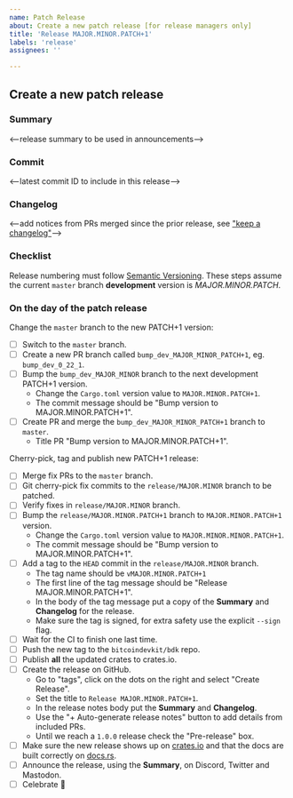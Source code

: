 ```yaml
---
name: Patch Release
about: Create a new patch release [for release managers only]
title: 'Release MAJOR.MINOR.PATCH+1'
labels: 'release'
assignees: ''

---
```


## Create a new patch release

### Summary

<--release summary to be used in announcements-->

### Commit

<--latest commit ID to include in this release-->

### Changelog

<--add notices from PRs merged since the prior release, see ["keep a changelog"]-->

### Checklist

Release numbering must follow [Semantic Versioning]. These steps assume the current `master`
branch **development** version is *MAJOR.MINOR.PATCH*.

### On the day of the patch release

Change the `master` branch to the new PATCH+1 version:

- [ ] Switch to the `master` branch.
- [ ] Create a new PR branch called `bump_dev_MAJOR_MINOR_PATCH+1`, eg. `bump_dev_0_22_1`.
- [ ] Bump the `bump_dev_MAJOR_MINOR` branch to the next development PATCH+1 version.
  - Change the `Cargo.toml` version value to `MAJOR.MINOR.PATCH+1`.
  - The commit message should be "Bump version to MAJOR.MINOR.PATCH+1".
- [ ] Create PR and merge the `bump_dev_MAJOR_MINOR_PATCH+1` branch to `master`.
  - Title PR "Bump version to MAJOR.MINOR.PATCH+1".

Cherry-pick, tag and publish new PATCH+1 release:

- [ ] Merge fix PRs to the `master` branch.
- [ ] Git cherry-pick fix commits to the `release/MAJOR.MINOR` branch to be patched.
- [ ] Verify fixes in `release/MAJOR.MINOR` branch.
- [ ] Bump the `release/MAJOR.MINOR.PATCH+1` branch to `MAJOR.MINOR.PATCH+1` version.
  - Change the `Cargo.toml` version value to `MAJOR.MINOR.MINOR.PATCH+1`.
  - The commit message should be "Bump version to MAJOR.MINOR.PATCH+1".
- [ ] Add a tag to the `HEAD` commit in the `release/MAJOR.MINOR` branch.
  - The tag name should be `vMAJOR.MINOR.PATCH+1`
  - The first line of the tag message should be "Release MAJOR.MINOR.PATCH+1".
  - In the body of the tag message put a copy of the **Summary** and **Changelog** for the release.
  - Make sure the tag is signed, for extra safety use the explicit `--sign` flag.
- [ ] Wait for the CI to finish one last time.
- [ ] Push the new tag to the `bitcoindevkit/bdk` repo.
- [ ] Publish **all** the updated crates to crates.io.
- [ ] Create the release on GitHub.
  - Go to "tags", click on the dots on the right and select "Create Release".
  - Set the title to `Release MAJOR.MINOR.PATCH+1`.
  - In the release notes body put the **Summary** and **Changelog**.
  - Use the "+ Auto-generate release notes" button to add details from included PRs.
  - Until we reach a `1.0.0` release check the "Pre-release" box.
- [ ] Make sure the new release shows up on [crates.io] and that the docs are built correctly on [docs.rs].
- [ ] Announce the release, using the **Summary**, on Discord, Twitter and Mastodon.
- [ ] Celebrate 🎉

[Semantic Versioning]: https://semver.org/
[crates.io]: https://crates.io/crates/bdk
[docs.rs]: https://docs.rs/bdk/latest/bdk
["keep a changelog"]: https://keepachangelog.com/en/1.0.0/

